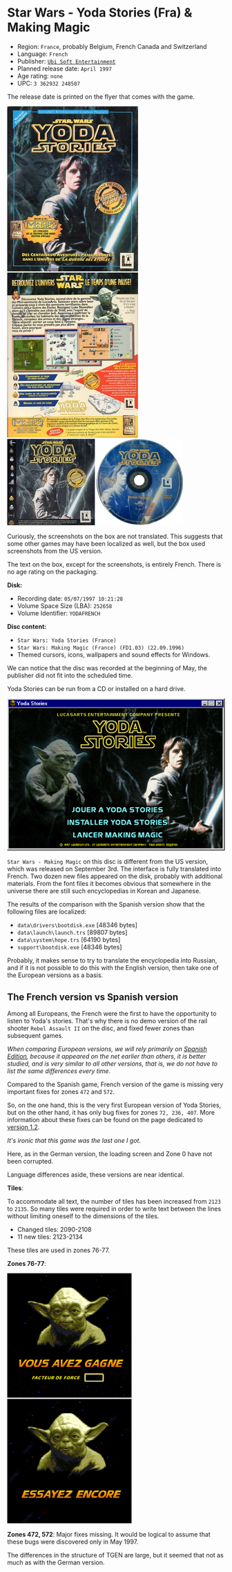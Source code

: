 Star Wars - Yoda Stories (Fra) & Making Magic
=============================================

* Region: `France`, probably Belgium, French Canada and Switzerland
* Language: `French`
* Publisher: [`Ubi Soft Entertainment`](http://web.archive.org/web/19971010184138/http://www.ubisoft.fr/)
* Planned release date: `April 1997`
* Age rating: `none`
* UPC: `3 362932 248507`

The release date is printed on the flyer that comes with the game.

[![](images/cover/thumb/yoda-stories-france-box-front.jpg)](images/cover/yoda-stories-france-box-front.jpg)
[![](images/cover/thumb/yoda-stories-france-box-back.jpg)](images/cover/yoda-stories-france-box-back.jpg)
[![](images/cover/thumb/yoda-stories-france-jewel-case-front.jpg)](images/cover/yoda-stories-france-jewel-case-front.jpg)
[![](images/cover/thumb/yoda-stories-france-disk-front.jpg)](images/cover/yoda-stories-france-disk-front.jpg)

Curiously, the screenshots on the box are not translated.
This suggests that some other games may have been localized as well,
but the box used screenshots from the US version.

The text on the box, except for the screenshots, is entirely French. There is no age rating on the packaging.

**Disk:**

* Recording date: `05/07/1997 10:21:28`
* Volume Space Size (LBA): `252658`
* Volume Identifier: `YODAFRENCH`

**Disc content:**

* `Star Wars: Yoda Stories (France)`
* `Star Wars: Making Magic (France) (FD1.03) (22.09.1996)`
* Themed cursors, icons, wallpapers and sound effects for Windows.

We can notice that the disc was recorded at the beginning of May, the publisher did not fit into the scheduled time.

Yoda Stories can be run from a CD or installed on a hard drive.

![](images/setup/france.png)

`Star Wars - Making Magic` on this disc is different from the US version, which was released on September 3rd.
The interface is fully translated into French. Two dozen new files appeared on the disk,
probably with additional materials. From the font files it becomes obvious
that somewhere in the universe there are still such encyclopedias in Korean and Japanese.

The results of the comparison with the Spanish version show that the following files are localized:

* `data\drivers\bootdisk.exe` [48346 bytes]
* `data\launch\launch.trs` [89807 bytes]
* `data\system\hope.trs` [64190 bytes]
* `support\bootdisk.exe` [48346 bytes]

Probably, it makes sense to try to translate the encyclopedia into Russian, and if it is not possible to do this with the English version, 
then take one of the European versions as a basis.


The French version vs Spanish version
-------------------------------------

Among all Europeans, the French were the first to have the opportunity to listen to Yoda's stories.
That's why there is no demo version of the rail shooter `Rebel Assault II` on the disc,
and fixed fewer zones than subsequent games.

_When comparing European versions, we will rely primarily on
[Spanish Edition](spain.md),
because it appeared on the net earlier than others, it is better studied,
and is very similar to all other versions, that is, we do not have to list the same differences every time._

Compared to the Spanish game,
French version of the game is missing very important fixes for zones `472` and `572`.

So, on the one hand, this is the very first European version of Yoda Stories,
but on the other hand, it has only bug fixes for zones `72, 236, 407`.
More information about these fixes can be found on the page dedicated to [version 1.2](usa-12.md).

_It's ironic that this game was the last one I got._

Here, as in the German version, the loading screen and Zone 0 have not been corrupted.

Language differences aside, these versions are near identical.

**Tiles**:

To accommodate all text, the number of tiles has been increased from `2123` to `2135`.
So many tiles were required in order to write text between the lines without limiting oneself to the dimensions of the tiles.

* Changed tiles: 2090-2108
* 11 new tiles: 2123-2134

These tiles are used in zones 76-77.

**Zones 76-77**:

![](images/zones/076fr.png) ![](images/zones/077fr.png)

**Zones 472, 572**: Major fixes missing.
It would be logical to assume that these bugs were discovered only in May 1997.

The differences in the structure of TGEN are large, 
but it seemed that not as much as with the German version.
